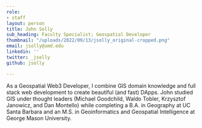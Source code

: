 ```yaml
---
role:
- staff
layout: person
title: John Solly
sub_heading: Faculty Specialist; Geospatial Developer
thumbnail: "/uploads/2022/09/13/jsolly_original-cropped.png"
email: jsolly@umd.edu
linkedin: ''
twitter: _jsolly
github: jsolly

---
```

As a Geospatial Web3 Developer, I combine GIS domain knowledge and full stack web development to create beautiful (and fast) DApps. John studied GIS under thought leaders (Michael Goodchild, Waldo Tobler, Krzysztof Janowicz, and Dan Montello) while completing a B.A. in Geography at UC Santa Barbara and an M.S. in Geoinformatics and Geospatial Intelligence at George Mason University.